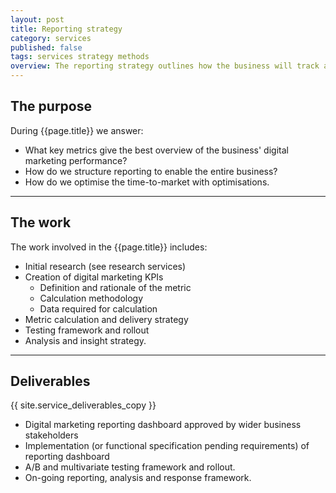 ```yaml
---
layout: post
title: Reporting strategy
category: services
published: false
tags: services strategy methods
overview: The reporting strategy outlines how the business will track and measure digital marketing performance in order to understand performance and make informed decisions on optimisation.
---
```


## The purpose

During {{page.title}} we answer:

* What key metrics give the best overview of the business' digital marketing performance?
* How do we structure reporting to enable the entire business?
* How do we optimise the time-to-market with optimisations.

***

## The work

The work involved in the {{page.title}} includes:

* Initial research (see research services)
* Creation of digital marketing KPIs
	- Definition and rationale of the metric
	- Calculation methodology
	- Data required for calculation
* Metric calculation and delivery strategy
* Testing framework and rollout
* Analysis and insight strategy.

***

## Deliverables

{{ site.service_deliverables_copy }}

* Digital marketing reporting dashboard approved by wider business stakeholders
* Implementation (or functional specification pending requirements) of reporting dashboard
* A/B and multivariate testing framework and rollout.
* On-going reporting, analysis and response framework.